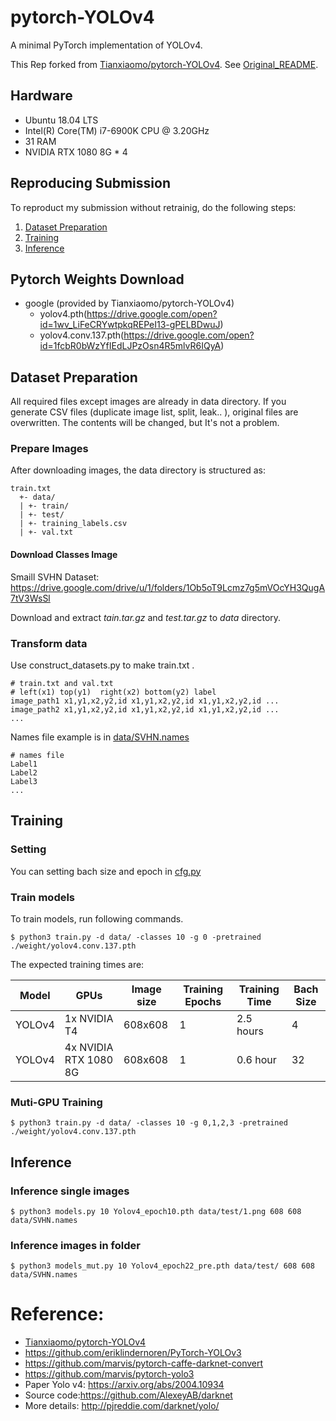 # pytorch-YOLOv4
A minimal PyTorch implementation of YOLOv4.

This Rep forked from [Tianxiaomo/pytorch-YOLOv4](https://github.com/Tianxiaomo/pytorch-YOLOv4). See [Original_README](https://github.com/linzino7/pytorch-YOLOv4/blob/master/Original_README.md).

## Hardware
- Ubuntu 18.04 LTS
- Intel(R) Core(TM) i7-6900K CPU @ 3.20GHz
- 31 RAM
- NVIDIA RTX 1080 8G * 4

## Reproducing Submission
To reproduct my submission without retrainig, do the following steps:

1.  [Dataset Preparation](#Dataset-Preparation)
2.  [Training](#Training)
3.  [Inference](#Inference)


## Pytorch Weights Download 
- google (provided by Tianxiaomo/pytorch-YOLOv4)
    - yolov4.pth(https://drive.google.com/open?id=1wv_LiFeCRYwtpkqREPeI13-gPELBDwuJ)
    - yolov4.conv.137.pth(https://drive.google.com/open?id=1fcbR0bWzYfIEdLJPzOsn4R5mlvR6IQyA)

## Dataset Preparation
All required files except images are already in data directory.
If you generate CSV files (duplicate image list, split, leak.. ), original files are overwritten. The contents will be changed, but It's not a problem.

### Prepare Images
After downloading images, the data directory is structured as:
```
train.txt
  +- data/
  | +- train/
  | +- test/
  | +- training_labels.csv
  | +- val.txt

```

#### Download Classes Image
Smaill SVHN Dataset: https://drive.google.com/drive/u/1/folders/1Ob5oT9Lcmz7g5mVOcYH3QugA7tV3WsSl

Download and extract *tain.tar.gz* and *test.tar.gz* to *data* directory.

### Transform data
Use construct_datasets.py to make train.txt .

```
# train.txt and val.txt  
# left(x1) top(y1)  right(x2) bottom(y2) label
image_path1 x1,y1,x2,y2,id x1,y1,x2,y2,id x1,y1,x2,y2,id ...
image_path2 x1,y1,x2,y2,id x1,y1,x2,y2,id x1,y1,x2,y2,id ...
...
```

Names file  example is in [data/SVHN.names](https://github.com/linzino7/pytorch-YOLOv4/blob/master/data/SVHN.names)
```
# names file
Label1
Label2
Label3
...
```

## Training
### Setting
You can setting bach size and epoch in [cfg.py](https://github.com/linzino7/pytorch-YOLOv4/blob/master/cfg.py)

### Train models
To train models, run following commands.
```
$ python3 train.py -d data/ -classes 10 -g 0 -pretrained ./weight/yolov4.conv.137.pth
```
The expected training times are:

Model | GPUs | Image size | Training Epochs | Training Time | Bach Size |
------------ | ------------- | ------------- | ------------- | ------------- | -------------|
YOLOv4 | 1x NVIDIA T4 | 608x608 | 1 | 2.5 hours | 4 |
YOLOv4 | 4x NVIDIA RTX 1080 8G | 608x608 | 1 | 0.6 hour | 32 |

### Muti-GPU Training
```
$ python3 train.py -d data/ -classes 10 -g 0,1,2,3 -pretrained ./weight/yolov4.conv.137.pth
```

## Inference

### Inference single images
```
$ python3 models.py 10 Yolov4_epoch10.pth data/test/1.png 608 608 data/SVHN.names
```

### Inference images in folder
```
$ python3 models_mut.py 10 Yolov4_epoch22_pre.pth data/test/ 608 608 data/SVHN.names
```

# Reference:
- [Tianxiaomo/pytorch-YOLOv4](https://github.com/Tianxiaomo/pytorch-YOLOv4)
- https://github.com/eriklindernoren/PyTorch-YOLOv3
- https://github.com/marvis/pytorch-caffe-darknet-convert
- https://github.com/marvis/pytorch-yolo3
- Paper Yolo v4: https://arxiv.org/abs/2004.10934
- Source code:https://github.com/AlexeyAB/darknet
- More details: http://pjreddie.com/darknet/yolo/
